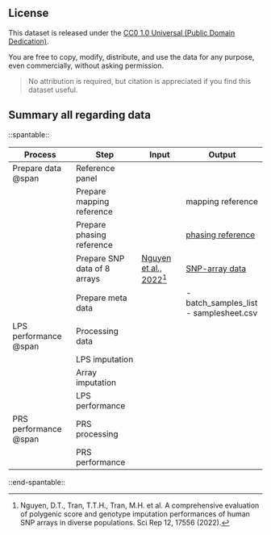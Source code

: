 ## License

This dataset is released under the [CC0 1.0 Universal (Public Domain Dedication)](https://creativecommons.org/publicdomain/zero/1.0/).

You are free to copy, modify, distribute, and use the data for any purpose, even commercially, without asking permission.

> No attribution is required, but citation is appreciated if you find this dataset useful.

## Summary all regarding data 

::spantable::

| Process               | Step                         | Input                        | Output                                    |
|-----------------------|------------------------------|------------------------------|-------------------------------------------|
| Prepare data  @span   | Reference panel              |                              |                                           |
|                       | Prepare mapping reference    |                              | mapping reference                         |
|                       | Prepare phasing reference    |                              | [phasing reference][1]                    |
|                       | Prepare SNP data of 8 arrays | [Nguyen et al., 2022][2][^1] | [SNP-array data][3]                       |
|                       | Prepare meta data            |                              | - batch_samples_list<br>- samplesheet.csv |
| LPS performance @span | Processing data              |                              |                                           |
|                       | LPS imputation               |                              |                                           |
|                       | Array imputation             |                              |                                           |
|                       | LPS performance              |                              |                                           |
| PRS performance @span | PRS processing               |                              |                                           |
|                       | PRS performance              |                              |                                           |

::end-spantable::


[1]: https://github.com/KTest-VN/lps_paper/tree/main/support_data/maps 
[2]: https://github.com/datngu/SNP_array_comparison/tree/main/data/Array_manifests_bed_hg38
[3]: https://github.com/KTest-VN/lps_paper/tree/main/support_data/array_hg38

[^1]: Nguyen, D.T., Tran, T.T.H., Tran, M.H. et al. A comprehensive evaluation of polygenic score and genotype imputation performances of human SNP arrays in diverse populations. Sci Rep 12, 17556 (2022).